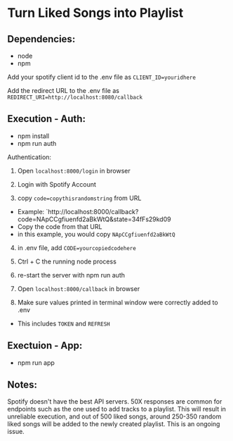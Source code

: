 # Turn Liked Songs into Playlist

## Dependencies:

- node
- npm

Add your spotify client id to the .env file as `CLIENT_ID=youridhere`

Add the redirect URL to the .env file as `REDIRECT_URI=http://localhost:8080/callback`

## Execution - Auth:

- npm install
- npm run auth

Authentication: 

1. Open `localhost:8000/login` in browser

2. Login with Spotify Account

3. copy `code=copythisrandomstring` from URL
 * Example: `http://localhost:8000/callback?code=NApCCgfiuenfd2aBkWtQ&state=34fFs29kd09
 * Copy the code from that URL
 * in this example, you would copy `NApCCgfiuenfd2aBkWtQ`
 
4. in .env file, add `CODE=yourcopiedcodehere`

5. Ctrl + C the running node process

6. re-start the server with npm run auth

7. Open `localhost:8000/callback` in browser

8. Make sure values printed in terminal window were correctly added to .env
 * This includes `TOKEN` and `REFRESH`
 
## Exectuion - App:

- npm run app

## Notes:

Spotify doesn't have the best API servers. 50X responses are common for endpoints such as the one used to add tracks to a playlist. This will result in unreliable execution, and out of 500 liked songs, around 250-350 random liked songs will be added to the newly created playlist. This is an ongoing issue. 